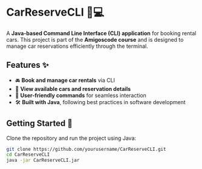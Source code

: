 # CarReserveCLI 🚗💻  
A **Java-based Command Line Interface (CLI) application** for booking rental cars. This project is part of the **Amigoscode course** and is designed to manage car reservations efficiently through the terminal.  

## Features ✨  
- 🚘 **Book and manage car rentals** via CLI  
- 📅 **View available cars and reservation details**  
- 🔑 **User-friendly commands** for seamless interaction  
- 🛠 **Built with Java**, following best practices in software development  

## Getting Started 🚀  
Clone the repository and run the project using Java:  
```bash
git clone https://github.com/yourusername/CarReserveCLI.git
cd CarReserveCLI
java -jar CarReserveCLI.jar
```
